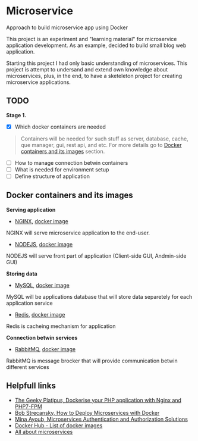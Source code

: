 # Microservice
Approach to build microservice app using Docker

This project is an experiment and "learning material" for microservice application development. As an example, decided to build small blog web application.

Starting this project I had only basic understanding of microservices. This project is attempt to undersand and extend own knowledge about microservices, plus, in the end, to have a sketeleton project for creating microservice applications.

## TODO
**Stage 1.**
- [X] Which docker containers are needed
> Containers will be needed for such stuff as server, database, cache, que manager, gui, rest api, and etc. For more details go to [Docker containers and its images](#docker-containers-and-its-images) section.
- [ ] How to manage connection betwin containers
- [ ] What is needed for environment setup
- [ ] Define structure of application

## Docker containers and its images
**Serving application**
* [NGINX](https://www.nginx.com/), [docker image](https://hub.docker.com/_/nginx)

NGINX will serve microservice application to the end-user.
* [NODEJS](https://nodejs.org/en/), [docker image](https://hub.docker.com/_/node/)

NODEJS will serve front part of application (Client-side GUI, Andmin-side GUI)

**Storing data**
* [MySQL](https://www.mysql.com/), [docker image](https://hub.docker.com/_/mysql)

MySQL will be applications database that will store data separetely for each application service

* [Redis](https://redis.io/), [docker image](https://hub.docker.com/_/redis)

Redis is cacheing mechanism for application

**Connection betwin services**
* [RabbitMQ](https://www.rabbitmq.com/), [docker image](https://hub.docker.com/_/rabbitmq)

RabbitMQ is message brocker that will provide communication betwin different services


## Helpfull links
* [The Geeky Platipus, Dockerise your PHP application with Nginx and PHP7-FPM](http://geekyplatypus.com/dockerise-your-php-application-with-nginx-and-php7-fpm/)
* [Bob Strecansky, How to Deploy Microservices with Docker](https://www.linode.com/docs/applications/containers/deploying-microservices-with-docker/)
* [Mina Ayoub, Microservices Authentication and Authorization Solutions](https://medium.com/tech-tajawal/microservice-authentication-and-authorization-solutions-e0e5e74b248a)
* [Docker Hub - List of docker images](https://hub.docker.com/search?q=&type=image)
* [All about microservices](https://microservices.io/)
